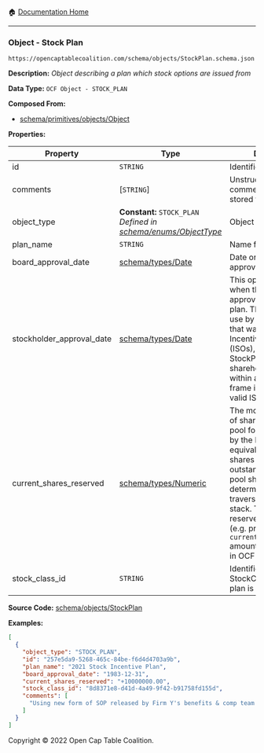 :house: [Documentation Home](../../../README.md)

---

### Object - Stock Plan

`https://opencaptablecoalition.com/schema/objects/StockPlan.schema.json`

**Description:** _Object describing a plan which stock options are issued from_

**Data Type:** `OCF Object - STOCK_PLAN`

**Composed From:**

- [schema/primitives/objects/Object](../primitives/objects/Object.md)

**Properties:**

| Property                  | Type                                                                                          | Description                                                                                                                                                                                                                                                                                                                              | Required   |
| ------------------------- | --------------------------------------------------------------------------------------------- | ---------------------------------------------------------------------------------------------------------------------------------------------------------------------------------------------------------------------------------------------------------------------------------------------------------------------------------------- | ---------- |
| id                        | `STRING`                                                                                      | Identifier for the object                                                                                                                                                                                                                                                                                                                | `REQUIRED` |
| comments                  | [`STRING`]                                                                                    | Unstructured text comments related to and stored for the object                                                                                                                                                                                                                                                                          | -          |
| object_type               | **Constant:** `STOCK_PLAN`</br>_Defined in [schema/enums/ObjectType](../enums/ObjectType.md)_ | Object type field                                                                                                                                                                                                                                                                                                                        | `REQUIRED` |
| plan_name                 | `STRING`                                                                                      | Name for the stock plan                                                                                                                                                                                                                                                                                                                  | `REQUIRED` |
| board_approval_date       | [schema/types/Date](../types/Date.md)                                                         | Date on which board approved the plan                                                                                                                                                                                                                                                                                                    | -          |
| stockholder_approval_date | [schema/types/Date](../types/Date.md)                                                         | This optional field tracks when the stockholders approved this stock plan. This is intended for use by US companies that want to issue Incentive Stock Options (ISOs), as the issuing StockPlan must receive shareholder approval within a specified time frame in order to issue valid ISOs.                                            | -          |
| current_shares_reserved   | [schema/types/Numeric](../types/Numeric.md)                                                   | The most recent number of shares reserved in the pool for this stock plan by the Board or equivalent body. Actual shares issued and outstanding from the pool should be determined by traversing the event stack. The plan's reserved share history (e.g. previous `current_shares_reserved` amounts) is not available in OCF version 1. | `REQUIRED` |
| stock_class_id            | `STRING`                                                                                      | Identifier of the StockClass object this plan is composed of                                                                                                                                                                                                                                                                             | `REQUIRED` |

**Source Code:** [schema/objects/StockPlan](../../../../schema/objects/StockPlan.schema.json)

**Examples:**

```json
[
  {
    "object_type": "STOCK_PLAN",
    "id": "257e5da9-5268-465c-84be-f6d4d4703a9b",
    "plan_name": "2021 Stock Incentive Plan",
    "board_approval_date": "1983-12-31",
    "current_shares_reserved": "+10000000.00",
    "stock_class_id": "8d8371e8-d41d-4a49-9f42-b91758fd155d",
    "comments": [
      "Using new form of SOP released by Firm Y's benefits & comp team on 10/10/2021."
    ]
  }
]
```

Copyright © 2022 Open Cap Table Coalition.
